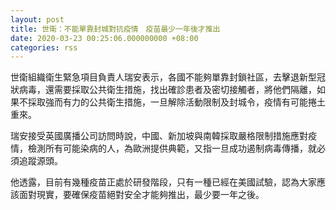 ```yaml
---
layout: post
title: 世衛：不能單靠封城對抗疫情　疫苗最少一年後才推出
date: 2020-03-23 00:25:06.000000000 +08:00
categories: rss
---
```


世衛組織衛生緊急項目負責人瑞安表示，各國不能夠單靠封鎖社區，去擊退新型冠狀病毒，還需要採取公共衛生措施，找出確診患者及密切接觸者，將他們隔離，如果不採取強而有力的公共衛生措施，一旦解除活動限制及封城令，疫情有可能捲土重來。

瑞安接受英國廣播公司訪問時說，中國、新加坡與南韓採取嚴格限制措施應對疫情，檢測所有可能染病的人，為歐洲提供典範，又指一旦成功遏制病毒傳播，就必須追蹤源頭。

他透露，目前有幾種疫苗正處於研發階段，只有一種已經在美國試驗，認為大家應該面對現實，要確保疫苗絕對安全才能夠推出，最少要一年之後。
